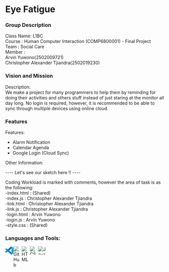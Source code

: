 # Eye Fatigue <br />
### Group Description
Class Name: L1BC <br />
Course : Human Computer Interaction (COMP6800001) - Final Project <br />
Team : Social Care <br />
Member : <br />
 Arvin Yuwono(2502009721)<br />
 Christopher Alexander Tjiandra(2502019230)<br />

### Vision and Mission
Description: <br />
We make a project for many programmers to help them by reminding for doing their activities and others stuff instead of just staring at the monitor all day long. No login is required, however, it is recommended to be able to sync through multiple devices using online cloud.

### Features
Features:<br />
 - Alarm Notification<br />
 - Calendar Agenda<br />
 - Google Login (Cloud Sync) <br />

Other Information:<br />

----  Let's see our sketch here !!  ---- <br/>

Coding Workload is marked with comments, however the area of task is as the following: <br/>
-index.html : (Shared) <br/>
-index.js : Christopher Alexander Tjiandra <br/>
-link.html : Christopher Alexander Tjiandra <br/>
-link.js : Christopher Alexander Tjiandra <br/>
-login.html : Arvin Yuwono <br/>
-login.js :  Arvin Yuwono <br/>
-style.css : (Shared) <br/>


### Languages and Tools:

<img align="left" alt="Visual Studio Code" width="26px" src="https://raw.githubusercontent.com/github/explore/80688e429a7d4ef2fca1e82350fe8e3517d3494d/topics/visual-studio-code/visual-studio-code.png" />
<img align="left" alt="GitHub" width="26px" 
src="https://github.githubassets.com/images/modules/logos_page/GitHub-Mark.png" />
<img align="left" alt="HTML" width="26px"
src="https://w7.pngwing.com/pngs/201/90/png-transparent-logo-html-html5.png" />
<img align="left" alt="CSS" width="26px" height="26px"
src="https://w7.pngwing.com/pngs/696/424/png-transparent-logo-css-css3-thumbnail.png" />
<img align="left" alt="Javacsript" width="26px" height="26px"
src="https://upload.wikimedia.org/wikipedia/commons/thumb/9/99/Unofficial_JavaScript_logo_2.svg/2048px-Unofficial_JavaScript_logo_2.svg.png" />

